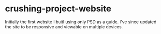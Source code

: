 # crushing-project-website
Initially the first website I buitl using only PSD as a guide. I've since updated the site to be responsive and viewable on multiple devices. 
